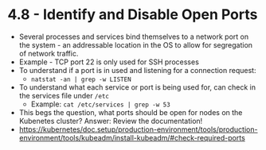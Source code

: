 # 4.8 - Identify and Disable Open Ports

- Several processes and services bind themselves to a network port on the system - an addressable location in the OS to allow for segregation of network traffic.
- Example - TCP port 22 is only used for SSH processes
- To understand if a port is in used and listening for a connection request:
  - `natstat -an | grep -w LISTEN`
- To understand what each service or port is being used for, can check in the services file under `/etc`
  - Example: `cat /etc/services | grep -w 53`
- This begs the question, what ports should be open for nodes on the Kubenetes cluster? Answer: Review the documentation!
- <https://kubernetes/doc.setup/production-environment/tools/production-environment/tools/kubeadm/install-kubeadm/#check-required-ports>

